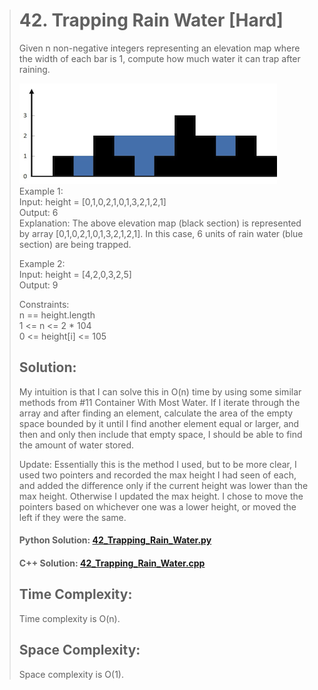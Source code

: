 ># 42. Trapping Rain Water [Hard]
>Given n non-negative integers representing an elevation map where the width of each bar is 1, compute how much water it can trap after raining.
>
>![image](/images/rainwatertrap.png)  
>Example 1:  
>Input: height = [0,1,0,2,1,0,1,3,2,1,2,1]  
>Output: 6  
>Explanation: The above elevation map (black section) is represented by array [0,1,0,2,1,0,1,3,2,1,2,1]. In this case, 6 units of rain water (blue section) are being trapped.
>
>Example 2:  
>Input: height = [4,2,0,3,2,5]  
>Output: 9  
> 
>Constraints:  
>n == height.length  
>1 <= n <= 2 * 104  
>0 <= height[i] <= 105
>
>## Solution:
>My intuition is that I can solve this in O(n) time by using some similar methods from #11 Container With Most Water. If I iterate through the array and after finding an element, calculate the area of the empty space bounded by it until I find another element equal or larger, and then and only then include that empty space, I should be able to find the amount of water stored.
>
>Update: Essentially this is the method I used, but to be more clear, I used two pointers and recorded the max height I had seen of each, and added the difference only if the current height was lower than the max height. Otherwise I updated the max height. I chose to move the pointers based on whichever one was a lower height, or moved the left if they were the same.
>
>#### Python Solution: [42_Trapping_Rain_Water.py](/python/42_Trapping_Rain_Water.py)
>
>#### C++ Solution: [42_Trapping_Rain_Water.cpp](/c++/42_Trapping_Rain_Water.cpp)
>
>## Time Complexity:
>Time complexity is O(n).
>
>## Space Complexity:
>Space complexity is O(1).